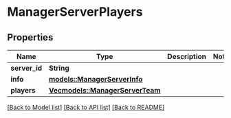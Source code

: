 # ManagerServerPlayers

## Properties

Name | Type | Description | Notes
------------ | ------------- | ------------- | -------------
**server_id** | **String** |  | 
**info** | [**models::ManagerServerInfo**](ManagerServerInfo.md) |  | 
**players** | [**Vec<models::ManagerServerTeam>**](ManagerServerTeam.md) |  | 

[[Back to Model list]](../README.md#documentation-for-models) [[Back to API list]](../README.md#documentation-for-api-endpoints) [[Back to README]](../README.md)



